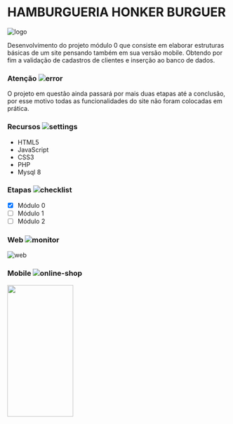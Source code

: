 # HAMBURGUERIA HONKER BURGUER

![logo](https://user-images.githubusercontent.com/60737355/78852150-fb64fc00-79f1-11ea-9d23-f8ec14c87796.png)

Desenvolvimento do projeto módulo 0 que consiste em elaborar estruturas básicas de um site pensando também em sua versão mobile. Obtendo por fim a validação de cadastros de clientes e inserção ao banco de dados.


### Atenção ![error](https://user-images.githubusercontent.com/60737355/78857328-7c76c000-79ff-11ea-8fa0-e45475bf7f77.png)

O projeto em questão ainda passará por mais duas etapas até a conclusão, por esse motivo todas as funcionalidades do site não foram colocadas em prática.

### Recursos ![settings](https://user-images.githubusercontent.com/60737355/78857047-b1364780-79fe-11ea-94e2-ed769d0887ab.png)

- HTML5
- JavaScript
- CSS3
- PHP
- Mysql 8

### Etapas ![checklist](https://user-images.githubusercontent.com/60737355/78857327-7bde2980-79ff-11ea-9b57-298841a82c89.png)

- [x] Módulo 0
- [ ] Módulo  1
- [ ] Módulo  2

### Web ![monitor](https://user-images.githubusercontent.com/60737355/78860502-c1ebbb00-7a08-11ea-8448-9e63d672ed8f.png)

![web](https://user-images.githubusercontent.com/60737355/78860542-db8d0280-7a08-11ea-9c84-c4d1fcf0f1d6.PNG)

### Mobile ![online-shop](https://user-images.githubusercontent.com/60737355/78860593-fb242b00-7a08-11ea-9d78-3f9388fe79fa.png)

<img src="https://user-images.githubusercontent.com/60737355/78860673-2444bb80-7a09-11ea-93df-2526c9ff799d.jpg" width="150px" height="300px">


